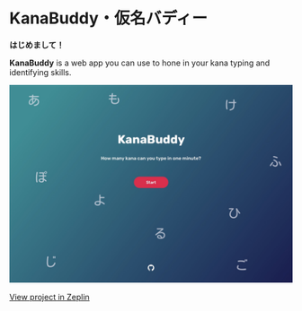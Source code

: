 # KanaBuddy・仮名バディー

**はじめまして！**

**KanaBuddy** is a web app you can use to hone in your kana typing and identifying skills.

![App](https://github.com/HajimeNoJosh/kanabuddy/blob/master/assets/App.jpg)

[View project in Zeplin](https://scene.zeplin.io/project/5e820c82d0b29a1419f5340d)

